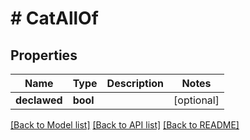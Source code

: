 # # CatAllOf

## Properties

Name | Type | Description | Notes
------------ | ------------- | ------------- | -------------
**declawed** | **bool** |  | [optional] 

[[Back to Model list]](../../README.md#documentation-for-models) [[Back to API list]](../../README.md#documentation-for-api-endpoints) [[Back to README]](../../README.md)


